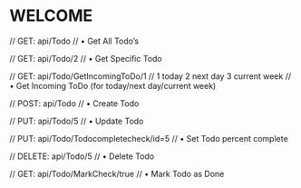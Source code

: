 <h1>WELCOME</h1>
    <p>
        // GET: api/Todo
        // •	Get All Todo’s
    </p>
    <p>
        // GET: api/Todo/2
        // •	Get Specific Todo
    </p>
    <p>
        // GET: api/Todo/GetIncomingToDo/1
        // 1 today 2 next day 3 current week
        // •	Get Incoming ToDo (for today/next day/current week)
    </p>
    <p>
        // POST: api/Todo
        // •	Create Todo
    </p>
    <p>
        // PUT: api/Todo/5
        // •	Update Todo
    </p>
    <p>
        // PUT: api/Todo/Todocompletecheck/id=5
        // •	Set Todo percent complete
    </p>
    <p>
        // DELETE: api/Todo/5
        // •	Delete Todo
    </p>
    <p>
        // GET: api/Todo/MarkCheck/true
        // •	Mark Todo as Done
    </p>
